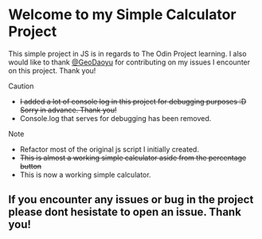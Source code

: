 # Welcome to my Simple Calculator Project

This simple project in JS is in regards to The Odin Project learning. 
I also would like to thank [@GeoDaoyu](https://github.com/GeoDaoyu) for contributing on my issues I encounter on this project. Thank you!

> [!CAUTION]
> * ~~I added a lot of console log in this project for debugging purposes :D Sorry in advance. Thank you!~~
> * Console.log that serves for debugging has been removed.

> [!NOTE] 
> * Refactor most of the original js script I initially created.
> * ~~This is almost a working simple calculator aside from the percentage button~~
> * This is now a working simple calculator.

## If you encounter any issues or bug in the project please dont hesistate to open an issue. Thank you!
